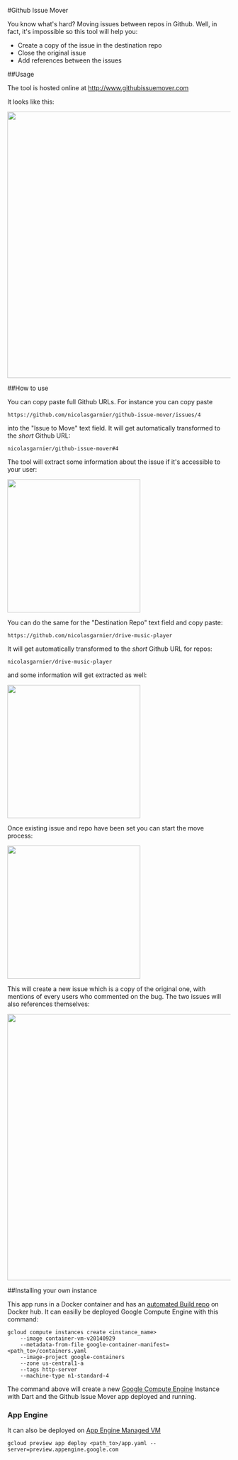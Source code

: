 #Github Issue Mover

You know what's hard? Moving issues between repos in Github. 
Well, in fact, it's impossible so this tool will help you:
 - Create a copy of the issue in the destination repo
 - Close the original issue
 - Add references between the issues

##Usage

The tool is hosted online at http://www.githubissuemover.com

It looks like this:

<img width="600px" src="https://raw.githubusercontent.com/nicolasgarnier/github-issue-mover/master/README_assets/app.png">


##How to use

You can copy paste full Github URLs. For instance you can copy paste

`https://github.com/nicolasgarnier/github-issue-mover/issues/4`

into the "Issue to Move" text field. It will get automatically transformed to the _short_ Github URL:

`nicolasgarnier/github-issue-mover#4`

The tool will extract some information about the issue if it's accessible to your user:

<img width="300px" src="https://raw.githubusercontent.com/nicolasgarnier/github-issue-mover/master/README_assets/issue.png">

You can do the same for the "Destination Repo" text field and copy paste:

`https://github.com/nicolasgarnier/drive-music-player`

It will get automatically transformed to the _short_ Github URL for repos:

`nicolasgarnier/drive-music-player`

and some information will get extracted as well:

<img width="300px" src="https://raw.githubusercontent.com/nicolasgarnier/github-issue-mover/master/README_assets/repo.png">

Once existing issue and repo have been set you can start the move process:

<img width="300px" src="https://raw.githubusercontent.com/nicolasgarnier/github-issue-mover/master/README_assets/move.png">

This will create a new issue which is a copy of the original one, with mentions of every users who commented on the bug. The two issues will also references themselves:

<img width="600px" src="https://raw.githubusercontent.com/nicolasgarnier/github-issue-mover/master/README_assets/result.png">

##Installing your own instance

This app runs in a Docker container and has an [automated Build repo](https://registry.hub.docker.com/u/nicolasgarnier/github-issue-mover) on Docker hub. It can easilly be deployed Google Compute Engine with this command:

```
gcloud compute instances create <instance_name>
    --image container-vm-v20140929
    --metadata-from-file google-container-manifest=<path_to>/containers.yaml
    --image-project google-containers
    --zone us-central1-a
    --tags http-server
    --machine-type n1-standard-4
```

The command above will create a new [Google Compute Engine](https://cloud.google.com/compute/) Instance with Dart and the Github Issue Mover app deployed and running.

### App Engine

It can also be deployed on [App Engine Managed VM](https://cloud.google.com/appengine/docs/managed-vms/)

`gcloud preview app deploy <path_to>/app.yaml --server=preview.appengine.google.com`

